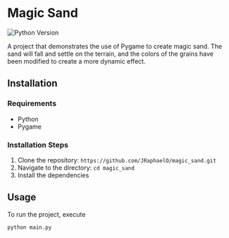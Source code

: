 # Magic Sand

![Python Version](https://img.shields.io/badge/python-3.8%2B-blue)

A project that demonstrates the use of Pygame to create magic sand. The sand will fall and settle on the terrain, and the colors of the grains have been modified to create a more dynamic effect.

## Installation

### Requirements
- Python
- Pygame

### Installation Steps
1. Clone the repository: `https://github.com/JRaphaelO/magic_sand.git`
2. Navigate to the directory: `cd magic_sand`
3. Install the dependencies

## Usage

To run the project, execute

```bash
python main.py
```